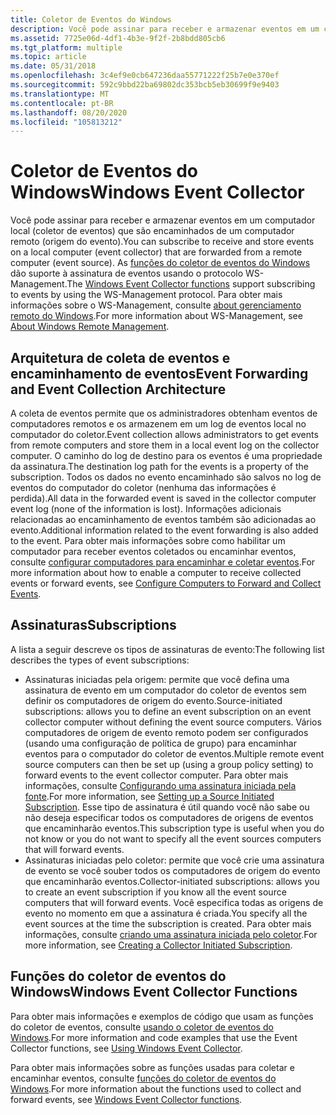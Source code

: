 ```yaml
---
title: Coletor de Eventos do Windows
description: Você pode assinar para receber e armazenar eventos em um computador local (coletor de eventos) que são encaminhados de um computador remoto (origem do evento).
ms.assetid: 7725e06d-4df1-4b3e-9f2f-2b8bdd805cb6
ms.tgt_platform: multiple
ms.topic: article
ms.date: 05/31/2018
ms.openlocfilehash: 3c4ef9e0cb647236daa55771222f25b7e0e370ef
ms.sourcegitcommit: 592c9bbd22ba69802dc353bcb5eb30699f9e9403
ms.translationtype: MT
ms.contentlocale: pt-BR
ms.lasthandoff: 08/20/2020
ms.locfileid: "105813212"
---
```

# <a name="windows-event-collector"></a><span data-ttu-id="bc449-103">Coletor de Eventos do Windows</span><span class="sxs-lookup"><span data-stu-id="bc449-103">Windows Event Collector</span></span>

<span data-ttu-id="bc449-104">Você pode assinar para receber e armazenar eventos em um computador local (coletor de eventos) que são encaminhados de um computador remoto (origem do evento).</span><span class="sxs-lookup"><span data-stu-id="bc449-104">You can subscribe to receive and store events on a local computer (event collector) that are forwarded from a remote computer (event source).</span></span> <span data-ttu-id="bc449-105">As [funções do coletor de eventos do Windows](windows-event-collector-functions.md) dão suporte à assinatura de eventos usando o protocolo WS-Management.</span><span class="sxs-lookup"><span data-stu-id="bc449-105">The [Windows Event Collector functions](windows-event-collector-functions.md) support subscribing to events by using the WS-Management protocol.</span></span> <span data-ttu-id="bc449-106">Para obter mais informações sobre o WS-Management, consulte [about gerenciamento remoto do Windows](/windows/desktop/WinRM/about-windows-remote-management).</span><span class="sxs-lookup"><span data-stu-id="bc449-106">For more information about WS-Management, see [About Windows Remote Management](/windows/desktop/WinRM/about-windows-remote-management).</span></span>

## <a name="event-forwarding-and-event-collection-architecture"></a><span data-ttu-id="bc449-107">Arquitetura de coleta de eventos e encaminhamento de eventos</span><span class="sxs-lookup"><span data-stu-id="bc449-107">Event Forwarding and Event Collection Architecture</span></span>

<span data-ttu-id="bc449-108">A coleta de eventos permite que os administradores obtenham eventos de computadores remotos e os armazenem em um log de eventos local no computador do coletor.</span><span class="sxs-lookup"><span data-stu-id="bc449-108">Event collection allows administrators to get events from remote computers and store them in a local event log on the collector computer.</span></span> <span data-ttu-id="bc449-109">O caminho do log de destino para os eventos é uma propriedade da assinatura.</span><span class="sxs-lookup"><span data-stu-id="bc449-109">The destination log path for the events is a property of the subscription.</span></span> <span data-ttu-id="bc449-110">Todos os dados no evento encaminhado são salvos no log de eventos do computador do coletor (nenhuma das informações é perdida).</span><span class="sxs-lookup"><span data-stu-id="bc449-110">All data in the forwarded event is saved in the collector computer event log (none of the information is lost).</span></span> <span data-ttu-id="bc449-111">Informações adicionais relacionadas ao encaminhamento de eventos também são adicionadas ao evento.</span><span class="sxs-lookup"><span data-stu-id="bc449-111">Additional information related to the event forwarding is also added to the event.</span></span> <span data-ttu-id="bc449-112">Para obter mais informações sobre como habilitar um computador para receber eventos coletados ou encaminhar eventos, consulte [configurar computadores para encaminhar e coletar eventos](/previous-versions/windows/it-pro/windows-server-2008-R2-and-2008/cc748890(v=ws.11)).</span><span class="sxs-lookup"><span data-stu-id="bc449-112">For more information about how to enable a computer to receive collected events or forward events, see [Configure Computers to Forward and Collect Events](/previous-versions/windows/it-pro/windows-server-2008-R2-and-2008/cc748890(v=ws.11)).</span></span>

## <a name="subscriptions"></a><span data-ttu-id="bc449-113">Assinaturas</span><span class="sxs-lookup"><span data-stu-id="bc449-113">Subscriptions</span></span>

<span data-ttu-id="bc449-114">A lista a seguir descreve os tipos de assinaturas de evento:</span><span class="sxs-lookup"><span data-stu-id="bc449-114">The following list describes the types of event subscriptions:</span></span>

-   <span data-ttu-id="bc449-115">Assinaturas iniciadas pela origem: permite que você defina uma assinatura de evento em um computador do coletor de eventos sem definir os computadores de origem do evento.</span><span class="sxs-lookup"><span data-stu-id="bc449-115">Source-initiated subscriptions: allows you to define an event subscription on an event collector computer without defining the event source computers.</span></span> <span data-ttu-id="bc449-116">Vários computadores de origem de evento remoto podem ser configurados (usando uma configuração de política de grupo) para encaminhar eventos para o computador do coletor de eventos.</span><span class="sxs-lookup"><span data-stu-id="bc449-116">Multiple remote event source computers can then be set up (using a group policy setting) to forward events to the event collector computer.</span></span> <span data-ttu-id="bc449-117">Para obter mais informações, consulte [Configurando uma assinatura iniciada pela fonte](setting-up-a-source-initiated-subscription.md).</span><span class="sxs-lookup"><span data-stu-id="bc449-117">For more information, see [Setting up a Source Initiated Subscription](setting-up-a-source-initiated-subscription.md).</span></span> <span data-ttu-id="bc449-118">Esse tipo de assinatura é útil quando você não sabe ou não deseja especificar todos os computadores de origens de eventos que encaminharão eventos.</span><span class="sxs-lookup"><span data-stu-id="bc449-118">This subscription type is useful when you do not know or you do not want to specify all the event sources computers that will forward events.</span></span>
-   <span data-ttu-id="bc449-119">Assinaturas iniciadas pelo coletor: permite que você crie uma assinatura de evento se você souber todos os computadores de origem do evento que encaminharão eventos.</span><span class="sxs-lookup"><span data-stu-id="bc449-119">Collector-initiated subscriptions: allows you to create an event subscription if you know all the event source computers that will forward events.</span></span> <span data-ttu-id="bc449-120">Você especifica todas as origens de evento no momento em que a assinatura é criada.</span><span class="sxs-lookup"><span data-stu-id="bc449-120">You specify all the event sources at the time the subscription is created.</span></span> <span data-ttu-id="bc449-121">Para obter mais informações, consulte [criando uma assinatura iniciada pelo coletor](creating-an-event-collector-subscription.md).</span><span class="sxs-lookup"><span data-stu-id="bc449-121">For more information, see [Creating a Collector Initiated Subscription](creating-an-event-collector-subscription.md).</span></span>

## <a name="windows-event-collector-functions"></a><span data-ttu-id="bc449-122">Funções do coletor de eventos do Windows</span><span class="sxs-lookup"><span data-stu-id="bc449-122">Windows Event Collector Functions</span></span>

<span data-ttu-id="bc449-123">Para obter mais informações e exemplos de código que usam as funções do coletor de eventos, consulte [usando o coletor de eventos do Windows](using-windows-event-collector.md).</span><span class="sxs-lookup"><span data-stu-id="bc449-123">For more information and code examples that use the Event Collector functions, see [Using Windows Event Collector](using-windows-event-collector.md).</span></span>

<span data-ttu-id="bc449-124">Para obter mais informações sobre as funções usadas para coletar e encaminhar eventos, consulte [funções do coletor de eventos do Windows](windows-event-collector-functions.md).</span><span class="sxs-lookup"><span data-stu-id="bc449-124">For more information about the functions used to collect and forward events, see [Windows Event Collector functions](windows-event-collector-functions.md).</span></span>

 

 